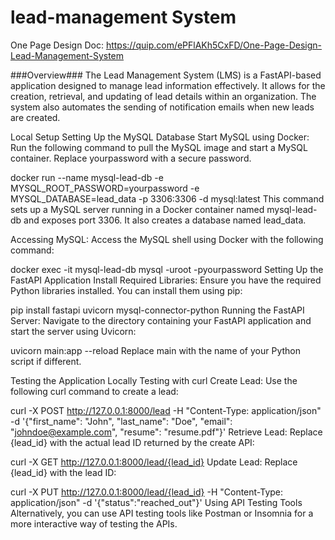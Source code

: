# lead-management System
One Page Design Doc:
https://quip.com/ePFlAKh5CxFD/One-Page-Design-Lead-Management-System

###Overview###
The Lead Management System (LMS) is a FastAPI-based application designed to manage lead information effectively. It allows for the creation, retrieval, and updating of lead details within an organization. The system also automates the sending of notification emails when new leads are created.

Local Setup
Setting Up the MySQL Database
Start MySQL using Docker:
Run the following command to pull the MySQL image and start a MySQL container. Replace yourpassword with a secure password.

docker run --name mysql-lead-db -e MYSQL_ROOT_PASSWORD=yourpassword -e MYSQL_DATABASE=lead_data -p 3306:3306 -d mysql:latest
This command sets up a MySQL server running in a Docker container named mysql-lead-db and exposes port 3306. It also creates a database named lead_data.

Accessing MySQL:
Access the MySQL shell using Docker with the following command:

docker exec -it mysql-lead-db mysql -uroot -pyourpassword
Setting Up the FastAPI Application
Install Required Libraries:
Ensure you have the required Python libraries installed. You can install them using pip:

pip install fastapi uvicorn mysql-connector-python
Running the FastAPI Server:
Navigate to the directory containing your FastAPI application and start the server using Uvicorn:

uvicorn main:app --reload
Replace main with the name of your Python script if different.

Testing the Application Locally
Testing with curl
Create Lead:
Use the following curl command to create a lead:

curl -X POST http://127.0.0.1:8000/lead -H "Content-Type: application/json" -d '{"first_name": "John", "last_name": "Doe", "email": "johndoe@example.com", "resume": "resume.pdf"}'
Retrieve Lead:
Replace {lead_id} with the actual lead ID returned by the create API:

curl -X GET http://127.0.0.1:8000/lead/{lead_id}
Update Lead:
Replace {lead_id} with the lead ID:

curl -X PUT http://127.0.0.1:8000/lead/{lead_id} -H "Content-Type: application/json" -d '{"status":"reached_out"}'
Using API Testing Tools
Alternatively, you can use API testing tools like Postman or Insomnia for a more interactive way of testing the APIs.
